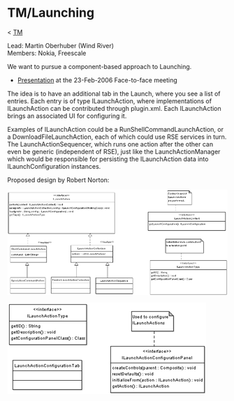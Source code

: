 

TM/Launching
============

< [TM](./TM "TM")

Lead: Martin Oberhuber (Wind River)  
Members: Nokia, Freescale

We want to pursue a component-based approach to Launching.

*   [Presentation](https://www.eclipse.org/downloads/download.php?file=/dsdp/tm/presentations/2006-2-23_Toronto_TM_LaunchActions.ppt) at the 23-Feb-2006 Face-to-face meeting

The idea is to have an additional tab in the Launch, where you see a list of entries. Each entry is of type ILaunchAction, where implementations of ILaunchAction can be contributed through plugin.xml. Each ILaunchAction brings an associated UI for configuring it.

Examples of ILaunchAction could be a RunShellCommandLaunchAction, or a DownloadFileLaunchAction, each of which could use RSE services in turn. The LaunchActionSequencer, which runs one action after the other can even be generic (independent of RSE), just like the LaunchActionManager which would be responsible for persisting the ILaunchAction data into ILaunchConfiguration instances.

Proposed design by Robert Norton:

![Media:LaunchActions.png](./images/LaunchActions.png)

![Media:LaunchActionUI.png](./images/LaunchActionUI.png)

